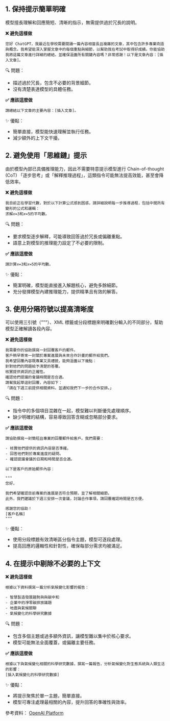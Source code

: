 ## 1. 保持提示簡單明確
模型擅長理解和回應簡短、清晰的指示，無需提供過於冗長的說明。

**❌ 避免這樣做**
```
您好 ChatGPT，我最近在學校需要閱讀一篇內容相當長且複雜的文章，其中包含許多專業術語與概念。我希望能深入掌握文章中的每個重點與細節，以幫助我在考試中取得好成績。你能協助我將這篇文章進行詳細的總結，並確保涵蓋所有關鍵內容嗎？非常感謝！以下是文章內容：[插入文章]。
```

🔍 問題：
- 描述過於冗長，包含不必要的背景細節。
- 沒有清楚表達模型的具體任務。

**✅ 應該這麼做**
```
請總結以下文章的主要內容：[插入文章]。
```

✨ 優點：
- 簡單直接，模型能快速理解並執行任務。
- 減少額外的上下文干擾。

## 2. 避免使用「思維鏈」提示
由於模型內部已具備推理能力，因此不需要特意提示模型進行 Chain-of-thought (CoT) 「逐步思考」或「解釋推理過程」，這類指令可能無法提高效能，甚至會降低效率。

**❌ 避免這樣做**
```
我目前正在學習代數，對於以下計算公式感到困惑，請詳細說明每一步推導過程，包括中間所有變形的公式和邏輯：
求解𝑥=3和𝑥=5的平均數。
```

🔍 問題：
- 要求模型逐步解釋，可能導致回答過於冗長或偏離重點。
- 語意上對模型的推理能力設定了不必要的限制。


**✅ 應該這麼做**
```
請計算𝑥=3和𝑥=5的平均數。
```

✨ 優點：
- 簡潔明確，模型能直接進入解題核心，避免多餘細節。
- 充分發揮模型內建推理能力，提供精準且有效的解答。



## 3. 使用分隔符號以提高清晰度
可以使用三引號（"""）、XML 標籤或分段標題來明確劃分輸入的不同部分，幫助模型正確解讀各段內容。

**❌ 避免這樣做**
```
我需要你的協助撰寫一封回覆客戶的郵件。
客戶稍早寄來一封關於專案進展與未來合作計畫的郵件給我們。
我希望回覆內容既專業又具禮貌，能夠涵蓋以下幾點：
針對他們的問題給予清楚的答覆。
核實提供資訊的正確性。
確認他們提議的會議時間是否合適。
請幫我起草這封回覆，內容如下：
「請在下週三前提供相關資料，並通知我們下一步的合作安排。」
```

🔍 問題：
- 指令中的多個項目混雜在一起，模型難以判斷優先處理順序。
- 缺少明確的結構，容易導致回答含糊或忽略部分要求。


**✅ 應該這麼做**

```
請協助撰寫一封簡短且專業的回覆郵件給客戶。我們需要：

- 核實他們提供的資訊內容是否準確。
- 回答他們對於專案進度的疑問。
- 確認提議會議的日期和時間是否合適。

以下是客戶的原始郵件內容：

"""
您好，  

我們希望確認目前專案的進展是否符合預期，並了解相關細節。  
此外，我們建議於下週三安排一次會議，討論合作事項，請回覆確認時間是否方便。  

感謝您的協助！  
[客戶名稱]  
"""
```

✨  優點：
- 使用分段標題有效清晰區分指令主題，模型可逐段處理。
- 提高回應的邏輯性和針對性，確保每部分需求均被滿足。


## 4. 在提示中剔除不必要的上下文

**❌ 避免這樣做**
```
根據以下資料撰寫一篇分析氣候變化影響的報告：

- 智慧製造發展趨勢與與碳中和
- 企業中的淨零碳排放議題
- 地震與氣候關聯
- 氣候變化的科學研究數據
```

🔍 問題：
- 包含多個主題或過多額外資訊，讓模型難以集中於核心要求。
- 模型可能無法全面覆蓋，或偏離主要任務。


**✅ 應該這麼做**
```
根據以下與氣候變化相關的科學研究數據，撰寫一篇報告，分析氣候變化對生態系統與人類生活的影響：
[插入氣候變化的科學研究數據]
```

✨ 優點：
- 將提示聚焦於單一主題，簡單直接。
- 模型可專注處理最相關的內容，提升回答的準確性與效率。


參考資料： [OpenAI Platform](https://platform.openai.com/docs/guides/reasoning?reasoning-prompt-examples=coding#advice-on-prompting)